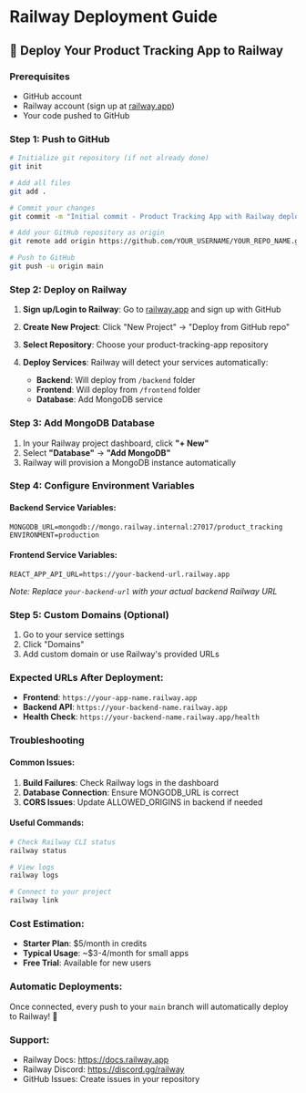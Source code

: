 # Railway Deployment Guide

## 🚀 Deploy Your Product Tracking App to Railway

### Prerequisites
- GitHub account
- Railway account (sign up at [railway.app](https://railway.app))
- Your code pushed to GitHub

### Step 1: Push to GitHub

```bash
# Initialize git repository (if not already done)
git init

# Add all files
git add .

# Commit your changes
git commit -m "Initial commit - Product Tracking App with Railway deployment"

# Add your GitHub repository as origin
git remote add origin https://github.com/YOUR_USERNAME/YOUR_REPO_NAME.git

# Push to GitHub
git push -u origin main
```

### Step 2: Deploy on Railway

1. **Sign up/Login to Railway**: Go to [railway.app](https://railway.app) and sign up with GitHub

2. **Create New Project**: Click "New Project" → "Deploy from GitHub repo"

3. **Select Repository**: Choose your product-tracking-app repository

4. **Deploy Services**: Railway will detect your services automatically:
   - **Backend**: Will deploy from `/backend` folder
   - **Frontend**: Will deploy from `/frontend` folder
   - **Database**: Add MongoDB service

### Step 3: Add MongoDB Database

1. In your Railway project dashboard, click **"+ New"**
2. Select **"Database"** → **"Add MongoDB"**
3. Railway will provision a MongoDB instance automatically

### Step 4: Configure Environment Variables

#### Backend Service Variables:
```
MONGODB_URL=mongodb://mongo.railway.internal:27017/product_tracking
ENVIRONMENT=production
```

#### Frontend Service Variables:
```
REACT_APP_API_URL=https://your-backend-url.railway.app
```

*Note: Replace `your-backend-url` with your actual backend Railway URL*

### Step 5: Custom Domains (Optional)

1. Go to your service settings
2. Click "Domains"
3. Add custom domain or use Railway's provided URLs

### Expected URLs After Deployment:
- **Frontend**: `https://your-app-name.railway.app`
- **Backend API**: `https://your-backend-name.railway.app`
- **Health Check**: `https://your-backend-name.railway.app/health`

### Troubleshooting

#### Common Issues:
1. **Build Failures**: Check Railway logs in the dashboard
2. **Database Connection**: Ensure MONGODB_URL is correct
3. **CORS Issues**: Update ALLOWED_ORIGINS in backend if needed

#### Useful Commands:
```bash
# Check Railway CLI status
railway status

# View logs
railway logs

# Connect to your project
railway link
```

### Cost Estimation:
- **Starter Plan**: $5/month in credits
- **Typical Usage**: ~$3-4/month for small apps
- **Free Trial**: Available for new users

### Automatic Deployments:
Once connected, every push to your `main` branch will automatically deploy to Railway! 🎉

### Support:
- Railway Docs: https://docs.railway.app
- Railway Discord: https://discord.gg/railway
- GitHub Issues: Create issues in your repository
